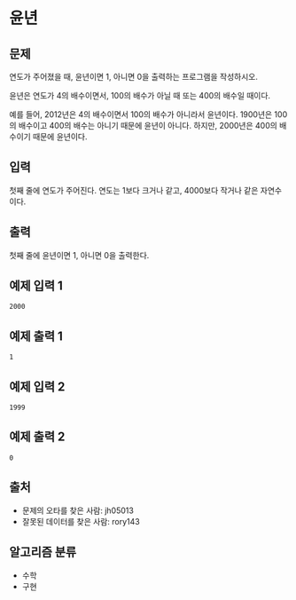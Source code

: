 # 윤년
## 문제
연도가 주어졌을 때, 윤년이면 1, 아니면 0을 출력하는 프로그램을 작성하시오.

윤년은 연도가 4의 배수이면서, 100의 배수가 아닐 때 또는 400의 배수일 때이다.

예를 들어, 2012년은 4의 배수이면서 100의 배수가 아니라서 윤년이다. 1900년은 100의 배수이고 400의 배수는 아니기 때문에 윤년이 아니다. 하지만, 2000년은 400의 배수이기 때문에 윤년이다.

## 입력
첫째 줄에 연도가 주어진다. 연도는 1보다 크거나 같고, 4000보다 작거나 같은 자연수이다.

## 출력
첫째 줄에 윤년이면 1, 아니면 0을 출력한다.

## 예제 입력 1 
```
2000
```
## 예제 출력 1 
```
1
```
## 예제 입력 2 
```
1999
```
## 예제 출력 2 
```
0
```
## 출처
* 문제의 오타를 찾은 사람: jh05013
* 잘못된 데이터를 찾은 사람: rory143
## 알고리즘 분류
* 수학
* 구현